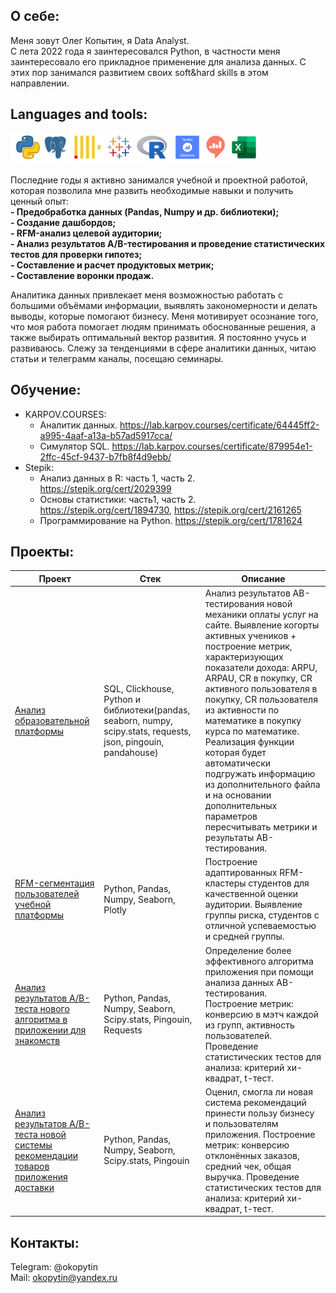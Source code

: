 ## О себе:  
Меня зовут Олег Копытин, я Data Analyst.   
С лета 2022 года я заинтересовался Python, в частности меня заинтересовало его прикладное применение для анализа данных. 
С этих пор занимался развитием своих soft&hard skills в этом направлении. 

## Languages and tools:

<img src="https://github.com/Olegoko/Olegoko/blob/main/Logo_edit.jpg" width="400" alt="Image description">

Последние годы я активно занимался учебной и проектной работой, которая позволила мне развить необходимые навыки и получить ценный опыт:  
**- Предобработка данных (Pandas, Numpy и др. библиотеки);**  
**- Создание дашбордов;**  
**- RFM-анализ целевой аудитории;**  
**- Анализ результатов A/B-тестирования и проведение статистических тестов для проверки гипотез;**  
**- Составление и расчет продуктовых метрик;**  
**- Составление воронки продаж.**

Аналитика данных привлекает меня возможностью работать с большими объёмами информации, выявлять закономерности и делать выводы, которые помогают бизнесу. Меня мотивирует осознание того, что моя работа помогает людям принимать обоснованные решения, а также выбирать оптимальный вектор развития.
Я постоянно учусь и развиваюсь. Слежу за тенденциями в сфере аналитики данных, читаю статьи и телеграмм каналы, посещаю семинары.


## Обучение:

- KARPOV.COURSES:
  - Аналитик данных. https://lab.karpov.courses/certificate/64445ff2-a995-4aaf-a13a-b57ad5917cca/
  - Симулятор SQL. https://lab.karpov.courses/certificate/879954e1-2ffc-45cf-9437-b7fb8f4d9ebb/
- Stepik:
  - Анализ данных в R: часть 1, часть 2. https://stepik.org/cert/2029399
  - Основы статистики: часть1, часть 2. https://stepik.org/cert/1894730, https://stepik.org/cert/2161265
  - Программирование на Python. https://stepik.org/cert/1781624

## Проекты:

| Проект | Стек | Описание |
|-------|---------|----------------|
| [Анализ образовательной платформы](https://github.com/Olegoko/Analysis-educational-platform) | SQL, Clickhouse, Python и библиотеки(pandas, seaborn, numpy, scipy.stats, requests, json, pingouin, pandahouse) | Анализ результатов AB-тестирования новой механики оплаты услуг на сайте. Выявление когорты активных учеников + построение метрик, характеризующих показатели дохода: ARPU, ARPAU, CR в покупку, СR активного пользователя в покупку, CR пользователя из активности по математике в покупку курса по математике. Реализация функции которая будет автоматически подгружать информацию из дополнительного файла и на основании дополнительных параметров пересчитывать метрики и результаты AB-тестирования. |
| [RFM-сегментация пользователей учебной платформы](https://github.com/Olegoko/RFM-analize_project_e-learning) | Python, Pandas, Numpy, Seaborn, Plotly | Построение адаптированных RFM-кластеры студентов для качественной оценки аудитории. Выявление группы риска, студентов с отличной успеваемостью и средней группы. |
|[Анализ результатов А/В-теста нового алгоритма в приложении для знакомств](https://github.com/Olegoko/A-B-teasting-dating-app)|Python, Pandas, Numpy, Seaborn, Scipy.stats, Pingouin, Requests| Определение более эффективного алгоритма приложения при помощи анализа данных АВ-тестирования. Построение метрик: конверсию в мэтч каждой из групп, активность пользователей. Проведение статистических тестов для анализа: критерий хи-квадрат,  t-тест.|
|[Анализ результатов А/В-теста новой системы рекомендации товаров приложения доставки](https://github.com/Olegoko/Analize_AB-test_shop)|Python, Pandas, Numpy, Seaborn, Scipy.stats, Pingouin|Оценил, смогла ли новая система рекомендаций принести пользу бизнесу и пользователям приложения. Построение метрик: конверсию отклонённых заказов, средний чек, общая выручка. Проведение статистических тестов для анализа: критерий хи-квадрат,  t-тест.|






## Контакты:   

Telegram: @okopytin  
Mail: okopytin@yandex.ru









<!---
Olegoko/Olegoko is a ✨ special ✨ repository because its `README.md` (this file) appears on your GitHub profile.
You can click the Preview link to take a look at your changes.
--->
